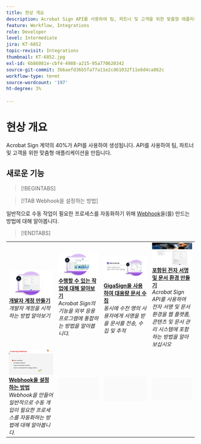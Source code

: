 ```yaml
---
title: 현상 개요
description: Acrobat Sign API를 사용하여 팀, 파트너 및 고객을 위한 맞춤형 애플리케이션을 만드는 방법에 대해 알아봅니다
feature: Workflow, Integrations
role: Developer
level: Intermediate
jira: KT-6852
topic-revisit: Integrations
thumbnail: KT-6852.jpg
exl-id: 6b86081e-cbf4-4988-a215-95a770620342
source-git-commit: 3b6aefd36b5fa77a11e2cd61032f11e6d4ca862c
workflow-type: tm+mt
source-wordcount: '197'
ht-degree: 3%

---
```


# 현상 개요

Acrobat Sign 계약의 40%가 API를 사용하여 생성됩니다. API를 사용하여 팀, 파트너 및 고객을 위한 맞춤형 애플리케이션을 만듭니다.

## 새로운 기능

>[!BEGINTABS]

>[!TAB Webhook을 설정하는 방법]

일반적으로 수동 작업이 필요한 프로세스를 자동화하기 위해 [Webhook](webhooks.md)을(를) 만드는 방법에 대해 알아봅니다.

>[!ENDTABS]

<table style="table-layout:fixed">
<tr>
  <td>
    <a href="https://www.adobe.io/apis/documentcloud/sign.html" target="_blank">
      <img alt="개발자 계정 만들기" src="../assets/Develop_Getting-Started.png" />
    </a>
    <div>
    <a href="https://www.adobe.io/apis/documentcloud/sign.html" target="_blank"><strong>개발자 계정 만들기</strong></a>
    </div>
    <em>개발자 계정을 시작하는 방법 알아보기</em>
    <br>
  </td>
  <td>
    <a href="https://www.adobe.io/apis/documentcloud/sign/docs.html" target="_blank">
      <img alt="수행할 수 있는 작업 알아보기" src="../assets/Develop_Learn.png" />
    </a>
    <div>
    <a href="https://www.adobe.io/apis/documentcloud/sign/docs.html" target="_blank"><strong>수행할 수 있는 작업에 대해 알아보기</strong></a>
    </div>
    <em>Acrobat Sign의 기능을 외부 응용 프로그램에 통합하는 방법을 알아봅니다.</em>
    <br>
  </td>  
  <td>
    <a href="gigasign.md">
      <img alt="GigaSign을 사용하여 대용량 문서 수집" src="../assets/gigasign.jpg" />
    </a>
    <div>
    <a href="gigasign.md"><strong>GigaSign을 사용하여 대용량 문서 수집</strong></a>
    </div>
    <em>동시에 수천 명의 사용자에게 서명을 받을 문서를 전송, 수집 및 추적</em>
    <br>
  </td>
   <td>
    <a href="embeddedesignature.md">
      <img alt="포함된 전자 서명 및 문서 환경 만들기" src="assets/embeddedesignature/EmbedPart1_thumb.png" />
    </a>
    <div>
    <a href="embeddedesignature.md"><strong>포함된 전자 서명 및 문서 환경 만들기</strong></a>
    </div>
    <em>Acrobat Sign API를 사용하여 전자 서명 및 문서 환경을 웹 플랫폼, 콘텐츠 및 문서 관리 시스템에 포함하는 방법을 알아보십시오</em>
    <br>
  </td>
</tr>
<tr>
  <td>
    <a href="webhooks.md">
      <img alt="Webhook 설정 방법" src="../assets/how-webhooks.png" />
    </a>
    <div>
    <a href="webhooks.md"><strong>Webhook을 설정하는 방법</strong></a>
    </div>
    <em>Webhook을 만들어 일반적으로 수동 개입이 필요한 프로세스를 자동화하는 방법에 대해 알아봅니다.</em>
    <br>
  </td>
  <td>
    <img alt="스페이서" src="../assets/Grayspacer.png" />
    <div>
    <br>
  </td>
  <td>
    <img alt="스페이서" src="../assets/Grayspacer.png" />
    <div>
    <br>
  </td>
  <td>
    <img alt="스페이서" src="../assets/Grayspacer.png" />
    <div>
    <br>
  </td>
</tr>
</table>
